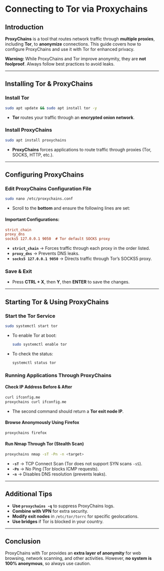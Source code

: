 # Connecting to Tor via Proxychains

## Introduction
**ProxyChains** is a tool that routes network traffic through **multiple proxies**, including **Tor**, to **anonymize** connections. This guide covers how to configure ProxyChains and use it with Tor for enhanced privacy.

**Warning:** While ProxyChains and Tor improve anonymity, they are **not foolproof**. Always follow best practices to avoid leaks.

---

## Installing Tor & ProxyChains
### Install Tor
```bash
sudo apt update && sudo apt install tor -y
```
- **Tor** routes your traffic through an **encrypted onion network**.

### Install ProxyChains
```bash
sudo apt install proxychains
```
- **ProxyChains** forces applications to route traffic through proxies (Tor, SOCKS, HTTP, etc.).

---

## Configuring ProxyChains
### Edit ProxyChains Configuration File
```bash
sudo nano /etc/proxychains.conf
```
- Scroll to the **bottom** and ensure the following lines are set:

#### Important Configurations:
```ini
strict_chain
proxy_dns
socks5 127.0.0.1 9050  # Tor default SOCKS proxy
```
- **`strict_chain`** → Forces traffic through each proxy in the order listed.
- **`proxy_dns`** → Prevents DNS leaks.
- **`socks5 127.0.0.1 9050`** → Directs traffic through Tor’s SOCKS5 proxy.

### Save & Exit
- Press **CTRL + X**, then **Y**, then **ENTER** to save the changes.

---

## Starting Tor & Using ProxyChains
### Start the Tor Service
```bash
sudo systemctl start tor
```
- To enable Tor at boot:
  ```bash
  sudo systemctl enable tor
  ```
- To check the status:
  ```bash
  systemctl status tor
  ```

### Running Applications Through ProxyChains
#### Check IP Address Before & After
```bash
curl ifconfig.me
proxychains curl ifconfig.me
```
- The second command should return a **Tor exit node IP**.

#### Browse Anonymously Using Firefox
```bash
proxychains firefox
```

#### Run Nmap Through Tor (Stealth Scan)
```bash
proxychains nmap -sT -Pn -n <target>
```
- **`-sT`** → TCP Connect Scan (Tor does not support SYN scans `-sS`).
- **`-Pn`** → No Ping (Tor blocks ICMP requests).
- **`-n`** → Disables DNS resolution (prevents leaks).

---

## Additional Tips
- **Use `proxychains -q`** to suppress ProxyChains logs.
- **Combine with VPN** for extra security.
- **Modify exit nodes** in `/etc/tor/torrc` for specific geolocations.
- **Use bridges** if Tor is blocked in your country.

---

## Conclusion
ProxyChains with Tor provides an **extra layer of anonymity** for web browsing, network scanning, and other activities. However, **no system is 100% anonymous**, so always use caution.

